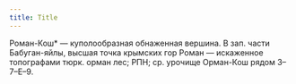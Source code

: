 ```yaml
---
title: Title
---
```


Роман-Кош* — куполообразная обнаженная вершина. В зап. части Бабуган-яйлы,
высшая точка крымских гор Роман — искаженное топографами тюрк. орман лес; РПН;
ср. урочище Орман-Кош рядом З–7–Е–9.
